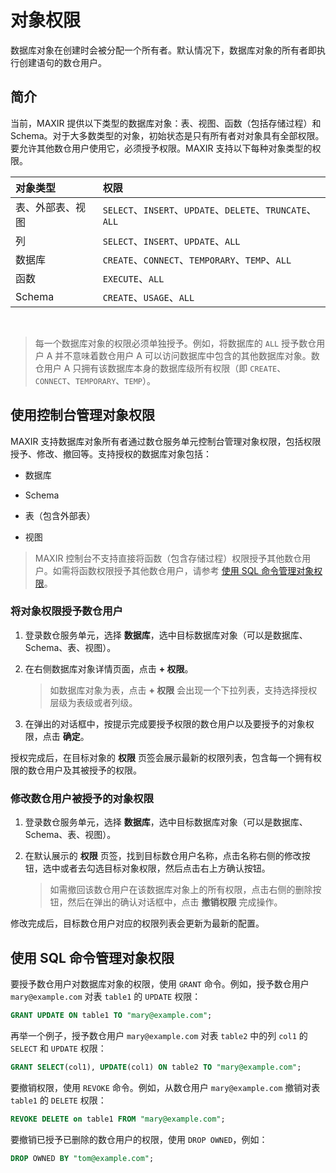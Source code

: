 # 对象权限

数据库对象在创建时会被分配一个所有者。默认情况下，数据库对象的所有者即执行创建语句的数仓用户。

## 简介

当前，MAXIR 提供以下类型的数据库对象：表、视图、函数（包括存储过程）和 Schema。对于大多数类型的对象，初始状态是只有所有者对对象具有全部权限。要允许其他数仓用户使用它，必须授予权限。MAXIR 支持以下每种对象类型的权限。

| 对象类型 | 权限 |
| :- | :- |
| 表、外部表、视图 | `SELECT`、`INSERT`、`UPDATE`、`DELETE`、`TRUNCATE`、`ALL` |
| 列 | `SELECT`、`INSERT`、`UPDATE`、`ALL` |
| 数据库 | `CREATE`、`CONNECT`、`TEMPORARY`、`TEMP`、`ALL` |
| 函数 | `EXECUTE`、`ALL` |
| Schema | `CREATE`、`USAGE`、`ALL` |

<br/>

> 每一个数据库对象的权限必须单独授予。例如，将数据库的 `ALL` 授予数仓用户 A 并不意味着数仓用户 A 可以访问数据库中包含的其他数据库对象。数仓用户 A 只拥有该数据库本身的数据库级所有权限（即 `CREATE`、`CONNECT`、`TEMPORARY`、`TEMP`）。




## 使用控制台管理对象权限

MAXIR 支持数据库对象所有者通过数仓服务单元控制台管理对象权限，包括权限授予、修改、撤回等。支持授权的数据库对象包括：

- 数据库

- Schema

- 表（包含外部表）

- 视图

> MAXIR 控制台不支持直接将函数（包含存储过程）权限授予其他数仓用户。如需将函数权限授予其他数仓用户，请参考 [使用 SQL 命令管理对象权限](#使用sql命令管理对象权限)。




### 将对象权限授予数仓用户

1. 登录数仓服务单元，选择 **数据库**，选中目标数据库对象（可以是数据库、Schema、表、视图）。

2. 在右侧数据库对象详情页面，点击 **+ 权限**。

    > 如数据库对象为表，点击 **+ 权限** 会出现一个下拉列表，支持选择授权层级为表级或者列级。

3. 在弹出的对话框中，按提示完成要授予权限的数仓用户以及要授予的对象权限，点击 **确定**。

授权完成后，在目标对象的 **权限** 页签会展示最新的权限列表，包含每一个拥有权限的数仓用户及其被授予的权限。

### 修改数仓用户被授予的对象权限

1. 登录数仓服务单元，选择 **数据库**，选中目标数据库对象（可以是数据库、Schema、表、视图）。

2. 在默认展示的 **权限** 页签，找到目标数仓用户名称，点击名称右侧的修改按钮，选中或者去勾选目标对象权限，然后点击右上方确认按钮。

    > 如需撤回该数仓用户在该数据库对象上的所有权限，点击右侧的删除按钮，然后在弹出的确认对话框中，点击 **撤销权限** 完成操作。

修改完成后，目标数仓用户对应的权限列表会更新为最新的配置。



## 使用 SQL 命令管理对象权限

要授予数仓用户对数据库对象的权限，使用 `GRANT` 命令。例如，授予数仓用户 `mary@example.com` 对表 `table1` 的 `UPDATE` 权限：

```sql
GRANT UPDATE ON table1 TO "mary@example.com";
```

再举一个例子，授予数仓用户 `mary@example.com` 对表 `table2` 中的列 `col1` 的 `SELECT` 和 `UPDATE` 权限：

```sql
GRANT SELECT(col1), UPDATE(col1) ON table2 TO "mary@example.com";
```

要撤销权限，使用 `REVOKE` 命令。例如，从数仓用户 `mary@example.com` 撤销对表 `table1` 的 `DELETE` 权限：

```sql
REVOKE DELETE on table1 FROM "mary@example.com";
```

要撤销已授予已删除的数仓用户的权限，使用 `DROP OWNED`，例如：

```sql
DROP OWNED BY "tom@example.com";
```


